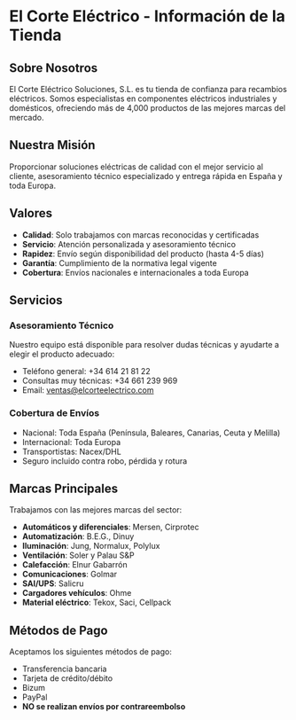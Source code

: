 # El Corte Eléctrico - Información de la Tienda

## Sobre Nosotros

El Corte Eléctrico Soluciones, S.L. es tu tienda de confianza para recambios eléctricos. Somos especialistas en componentes eléctricos industriales y domésticos, ofreciendo más de 4,000 productos de las mejores marcas del mercado.

## Nuestra Misión

Proporcionar soluciones eléctricas de calidad con el mejor servicio al cliente, asesoramiento técnico especializado y entrega rápida en España y toda Europa.

## Valores

- **Calidad**: Solo trabajamos con marcas reconocidas y certificadas
- **Servicio**: Atención personalizada y asesoramiento técnico
- **Rapidez**: Envío según disponibilidad del producto (hasta 4-5 días)
- **Garantía**: Cumplimiento de la normativa legal vigente
- **Cobertura**: Envíos nacionales e internacionales a toda Europa

## Servicios

### Asesoramiento Técnico
Nuestro equipo está disponible para resolver dudas técnicas y ayudarte a elegir el producto adecuado:
- Teléfono general: +34 614 21 81 22
- Consultas muy técnicas: +34 661 239 969
- Email: ventas@elcorteelectrico.com

### Cobertura de Envíos
- Nacional: Toda España (Península, Baleares, Canarias, Ceuta y Melilla)
- Internacional: Toda Europa
- Transportistas: Nacex/DHL
- Seguro incluido contra robo, pérdida y rotura

## Marcas Principales

Trabajamos con las mejores marcas del sector:
- **Automáticos y diferenciales**: Mersen, Cirprotec
- **Automatización**: B.E.G., Dinuy
- **Iluminación**: Jung, Normalux, Polylux
- **Ventilación**: Soler y Palau S&P
- **Calefacción**: Elnur Gabarrón
- **Comunicaciones**: Golmar
- **SAI/UPS**: Salicru
- **Cargadores vehículos**: Ohme
- **Material eléctrico**: Tekox, Saci, Cellpack

## Métodos de Pago

Aceptamos los siguientes métodos de pago:
- Transferencia bancaria
- Tarjeta de crédito/débito
- Bizum
- PayPal
- **NO se realizan envíos por contrareembolso**